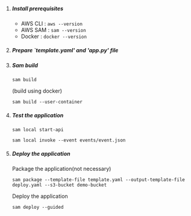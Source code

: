 1. ##### Install prerequisites

   - AWS CLI : `aws --version`
   - AWS SAM : `sam --version`
   - Docker : `docker --version`

2. ##### Prepare `template.yaml' and 'app.py' file

3. ##### Sam build

   `sam build`

   (build using docker)

   `sam build --user-container`

4. ##### Test the application

   `sam local start-api`

   `sam local invoke --event events/event.json`

5. ##### Deploy the application

   Package the application(not necessary)

   `sam package --template-file template.yaml --output-template-file deploy.yaml --s3-bucket demo-bucket`

   Deploy the application

   `sam deploy --guided`

